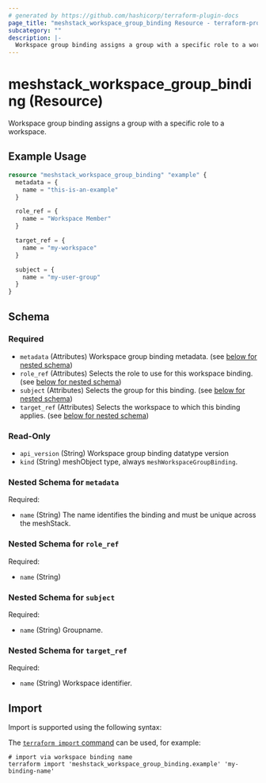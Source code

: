 ```yaml
---
# generated by https://github.com/hashicorp/terraform-plugin-docs
page_title: "meshstack_workspace_group_binding Resource - terraform-provider-meshstack"
subcategory: ""
description: |-
  Workspace group binding assigns a group with a specific role to a workspace.
---
```


# meshstack_workspace_group_binding (Resource)

Workspace group binding assigns a group with a specific role to a workspace.

## Example Usage

```terraform
resource "meshstack_workspace_group_binding" "example" {
  metadata = {
    name = "this-is-an-example"
  }

  role_ref = {
    name = "Workspace Member"
  }

  target_ref = {
    name = "my-workspace"
  }

  subject = {
    name = "my-user-group"
  }
}
```

<!-- schema generated by tfplugindocs -->
## Schema

### Required

- `metadata` (Attributes) Workspace group binding metadata. (see [below for nested schema](#nestedatt--metadata))
- `role_ref` (Attributes) Selects the role to use for this workspace binding. (see [below for nested schema](#nestedatt--role_ref))
- `subject` (Attributes) Selects the group for this binding. (see [below for nested schema](#nestedatt--subject))
- `target_ref` (Attributes) Selects the workspace to which this binding applies. (see [below for nested schema](#nestedatt--target_ref))

### Read-Only

- `api_version` (String) Workspace group binding datatype version
- `kind` (String) meshObject type, always `meshWorkspaceGroupBinding`.

<a id="nestedatt--metadata"></a>
### Nested Schema for `metadata`

Required:

- `name` (String) The name identifies the binding and must be unique across the meshStack.


<a id="nestedatt--role_ref"></a>
### Nested Schema for `role_ref`

Required:

- `name` (String)


<a id="nestedatt--subject"></a>
### Nested Schema for `subject`

Required:

- `name` (String) Groupname.


<a id="nestedatt--target_ref"></a>
### Nested Schema for `target_ref`

Required:

- `name` (String) Workspace identifier.

## Import

Import is supported using the following syntax:

The [`terraform import` command](https://developer.hashicorp.com/terraform/cli/commands/import) can be used, for example:

```shell
# import via workspace binding name
terraform import 'meshstack_workspace_group_binding.example' 'my-binding-name'
```
